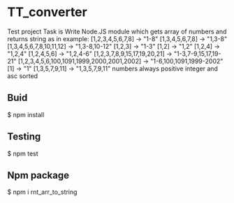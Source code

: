 # TT_converter
Test project
Task is
Write Node.JS module which gets array of numbers and returns string as in example:
[1,2,3,4,5,6,7,8] -> "1-8"
[1,3,4,5,6,7,8] -> "1,3-8"
[1,3,4,5,6,7,8,10,11,12] -> "1,3-8,10-12"
[1,2,3] -> "1-3"
[1,2] -> "1,2"
[1,2,4] -> "1,2,4"
[1,2,4,5,6] -> "1,2,4-6"
[1,2,3,7,8,9,15,17,19,20,21] -> "1-3,7-9,15,17,19-21" [1,2,3,4,5,6,100,1091,1999,2000,2001,2002] -> "1-6,100,1091,1999-2002" [1] -> "1"
[1,3,5,7,9,11] -> "1,3,5,7,9,11"
numbers always positive integer and asc sorted
## Buid
$ npm install
## Testing
$ npm test
## Npm package
$ npm i rnt_arr_to_string
